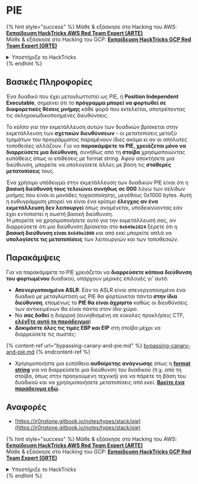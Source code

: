 # PIE

{% hint style="success" %}
Μάθε & εξάσκησε στο Hacking του AWS:<img src="/.gitbook/assets/arte.png" alt="" data-size="line">[**Εκπαίδευση HackTricks AWS Red Team Expert (ARTE)**](https://training.hacktricks.xyz/courses/arte)<img src="/.gitbook/assets/arte.png" alt="" data-size="line">\
Μάθε & εξάσκησε στο Hacking του GCP: <img src="/.gitbook/assets/grte.png" alt="" data-size="line">[**Εκπαίδευση HackTricks GCP Red Team Expert (GRTE)**<img src="/.gitbook/assets/grte.png" alt="" data-size="line">](https://training.hacktricks.xyz/courses/grte)

<details>

<summary>Υποστήριξε το HackTricks</summary>

* Ελέγξτε τα [**σχέδια συνδρομής**](https://github.com/sponsors/carlospolop)!
* **Συμμετέχετε** 💬 στην [**ομάδα Discord**](https://discord.gg/hRep4RUj7f) ή στην [**ομάδα telegram**](https://t.me/peass) ή **ακολουθήστε** μας στο **Twitter** 🐦 [**@hacktricks\_live**](https://twitter.com/hacktricks\_live)**.**
* **Μοιραστείτε κόλπα hacking υποβάλλοντας PRs** στα αποθετήρια του [**HackTricks**](https://github.com/carlospolop/hacktricks) και του [**HackTricks Cloud**](https://github.com/carlospolop/hacktricks-cloud).

</details>
{% endhint %}

## Βασικές Πληροφορίες

Ένα δυαδικό που έχει μεταγλωττιστεί ως PIE, ή **Position Independent Executable**, σημαίνει ότι το **πρόγραμμα μπορεί να φορτωθεί σε διαφορετικές θέσεις μνήμης** κάθε φορά που εκτελείται, αποτρέποντας τις σκληροκωδικοποιημένες διευθύνσεις.

Το κόλπο για την εκμετάλλευση αυτών των δυαδικών βρίσκεται στην εκμετάλλευση των **σχετικών διευθύνσεων** - οι μετατοπίσεις μεταξύ τμημάτων του προγράμματος παραμένουν ίδιες ακόμα κι αν οι απόλυτες τοποθεσίες αλλάζουν. Για να **παρακάμψετε το PIE, χρειάζεται μόνο να διαρρεύσετε μια διεύθυνση**, συνήθως από τη **στοίβα** χρησιμοποιώντας ευπάθειες όπως οι επιθέσεις με format string. Αφού αποκτήσετε μια διεύθυνση, μπορείτε να υπολογίσετε άλλες με βάση τις **σταθερές μετατοπίσεις** τους.

Ένα χρήσιμο υπόδειγμα στην εκμετάλλευση των δυαδικών PIE είναι ότι η **βασική διεύθυνσή τους τελειώνει συνήθως σε 000** λόγω των σελίδων μνήμης που είναι οι μονάδες τυχαιοποίησης, μεγέθους 0x1000 bytes. Αυτή η ευθυγράμμιση μπορεί να είναι ένα κρίσιμο **έλεγχος αν ένα εκμετάλλευση δεν λειτουργεί** όπως αναμένεται, υποδεικνύοντας εάν έχει εντοπιστεί η σωστή βασική διεύθυνση.\
Ή μπορείτε να χρησιμοποιήσετε αυτό για την εκμετάλλευσή σας, αν διαρρεύσετε ότι μια διεύθυνση βρίσκεται στο **`0x649e1024`** ξέρετε ότι η **βασική διεύθυνση είναι `0x649e1000`** και από εκεί μπορείτε απλά να **υπολογίσετε τις μετατοπίσεις** των λειτουργιών και των τοποθεσιών.

## Παρακάμψεις

Για να παρακάμψετε το PIE χρειάζεται να **διαρρεύσετε κάποια διεύθυνση του φορτωμένου** δυαδικού, υπάρχουν μερικές επιλογές γι' αυτό:

* **Απενεργοποιημένο ASLR**: Εάν το ASLR είναι απενεργοποιημένο ένα δυαδικό με μεταγλώττιση ως PIE θα φορτώνεται πάντα **στην ίδια διεύθυνση**, επομένως το **PIE θα είναι άχρηστο** καθώς οι διευθύνσεις των αντικειμένων θα είναι πάντα στον ίδιο χώρο.
* Να **σας δοθεί** η διαρροή (συνηθισμένη σε εύκολες προκλήσεις CTF, [**ελέγξτε αυτό το παράδειγμα**](https://ir0nstone.gitbook.io/notes/types/stack/pie/pie-exploit))
* **Δοκιμάστε όλες τις τιμές EBP και EIP** στη στοίβα μέχρι να διαρρεύσετε τις σωστές:

{% content-ref url="bypassing-canary-and-pie.md" %}
[bypassing-canary-and-pie.md](bypassing-canary-and-pie.md)
{% endcontent-ref %}

* Χρησιμοποιήστε μια ευπάθεια **αυθαίρετης ανάγνωσης** όπως η [**format string**](../../format-strings/) για να διαρρεύσετε μια διεύθυνση του δυαδικού (π.χ. από τη στοίβα, όπως στην προηγούμενη τεχνική) για να πάρετε τη βάση του δυαδικού και να χρησιμοποιήσετε μετατοπίσεις από εκεί. [**Βρείτε ένα παράδειγμα εδώ**](https://ir0nstone.gitbook.io/notes/types/stack/pie/pie-bypass).

## Αναφορές

* [https://ir0nstone.gitbook.io/notes/types/stack/pie](https://ir0nstone.gitbook.io/notes/types/stack/pie)

{% hint style="success" %}
Μάθε & εξάσκησε στο Hacking του AWS:<img src="/.gitbook/assets/arte.png" alt="" data-size="line">[**Εκπαίδευση HackTricks AWS Red Team Expert (ARTE)**](https://training.hacktricks.xyz/courses/arte)<img src="/.gitbook/assets/arte.png" alt="" data-size="line">\
Μάθε & εξάσκησε στο Hacking του GCP: <img src="/.gitbook/assets/grte.png" alt="" data-size="line">[**Εκπαίδευση HackTricks GCP Red Team Expert (GRTE)**<img src="/.gitbook/assets/grte.png" alt="" data-size="line">](https://training.hacktricks.xyz/courses/grte)

<details>

<summary>Υποστήριξε το HackTricks</summary>

* Ελέγξτε τα [**σχέδια συνδρομής**](https://github.com/sponsors/carlospolop)!
* **Συμμετέχετε** 💬 στην [**ομάδα Discord**](https://discord.gg/hRep4RUj7f) ή στην [**ομάδα telegram**](https://t.me/peass) ή **ακολουθήστε** μας στο **Twitter** 🐦 [**@hacktricks\_live**](https://twitter.com/hacktricks\_live)**.**
* **Μοιραστείτε κόλπα hacking υποβάλλοντας PRs** στα αποθετήρια του [**HackTricks**](https://github.com/carlospolop/hacktricks) και του [**HackTricks Cloud**](https://github.com/carlospolop/hacktricks-cloud).

</details>
{% endhint %}
